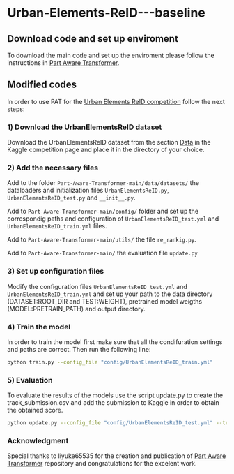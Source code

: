 # Urban-Elements-ReID---baseline

## Download code and set up enviroment
To download the main code and set up the enviroment please follow the instructions in [Part Aware Transformer](https://github.com/liyuke65535/Part-Aware-Transformer).

## Modified codes
In order to use PAT for the [Urban Elements ReID competition](https://www.kaggle.com/competitions/urbam-reid-challenge/overview) follow the next steps:

### 1) Download the UrbanElementsReID dataset
Download the UrbanElementsReID dataset from the section [Data](https://www.kaggle.com/competitions/urbam-reid-challenge/data) in the Kaggle competition page and place it in the directory of your choice.

### 2) Add the necessary files
Add to the folder `Part-Aware-Transformer-main/data/datasets/` the dataloaders and initialization files `UrbanElementsReID.py`, `UrbanElementsReID_test.py` and `__init__.py`.

Add to `Part-Aware-Transformer-main/config/` folder and set up the correspondig paths and configuration of `UrbanElementsReID_test.yml` and `UrbanElementsReID_train.yml` files.

Add to `Part-Aware-Transformer-main/utils/` the file `re_rankig.py`.

Add to `Part-Aware-Transformer-main/` the evaluation file `update.py`

### 3) Set up configuration files

Modify the configuration files `UrbanElementsReID_test.yml` and `UrbanElementsReID_train.yml` and set up your path to the data directory (DATASET:ROOT_DIR and TEST:WEIGHT), pretrained model weigths (MODEL:PRETRAIN_PATH) and output directory.

### 4) Train the model
In order to train the model first make sure that all the condifuration settings and paths are correct. Then run the following line:

```bash
python train.py --config_file "config/UrbanElementsReID_train.yml"
```

### 5) Evaluation
To evaluate the results of the models use the script update.py to create the track_submission.csv and add the submission to Kaggle in order to obtain the obtained score. 

```bash
python update.py --config_file "config/UrbanElementsReID_test.yml" --track "path to store the track.txt and track_submission.csv"
```

### Acknowledgment 
Special thanks to liyuke65535 for the creation and publication of [Part Aware Transformer](https://github.com/liyuke65535/Part-Aware-Transformer) repository and congratulations for the excelent work.
